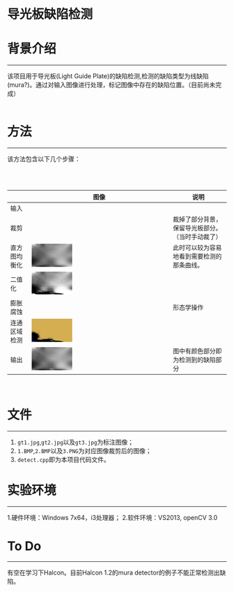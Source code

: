 # 导光板缺陷检测
# 背景介绍
------
该项目用于导光板(Light Guide Plate)的缺陷检测,检测的缺陷类型为线缺陷(mura?)。通过对输入图像进行处理，标记图像中存在的缺陷位置。（目前尚未完成）
<br><br>
# 方法
------
该方法包含以下几个步骤：
<br><br>
<table>
<thead><tr><th> </th><th>图像</th><th>说明</th></tr></thead>
        <tr>
            <td>输入</td>
            <td><a href=""><img width="100%" style="max-width: 30%;max-height:30%;" alt="" src="https://github.com/Liang-yc/lgp_mura_detector/blob/master/gt1.JPG" ></a></td>
            <td></a></td>
        </tr>
 
 
 <tr>
<td>裁剪</td>
<td><img width="100%" style="max-width: 30%;max-height:30%;" alt="" src="https://github.com/Liang-yc/lgp_mura_detector/blob/master/1.BMP"></td>
<td>裁掉了部分背景，保留导光板部分。（当时手动裁了）</td>
</tr>

 <tr>
<td>直方图均衡化</td>
<td><img width="100%" style="max-width: 30%;max-height:30%;" alt="" src="https://github.com/Liang-yc/images4readme/blob/master/lgp_mura_detector/%E5%9D%87%E8%A1%A1%E5%8C%96.jpg"></td>
<td>此时可以较为容易地看到需要检测的那条曲线。</td>
</tr>

<tr>
<td>二值化</td>
<td><img width="100%" style="max-width: 30%;max-height:30%;" alt="" src="https://github.com/Liang-yc/images4readme/blob/master/lgp_mura_detector/%E4%BA%8C%E5%80%BC%E5%8C%96.jpg"></td>
<td></td>
</tr>

<tr>
<td>膨胀腐蚀</td>
<td><img width="100%" style="max-width: 30%;max-height:30%;" alt="" src="https://github.com/Liang-yc/images4readme/tree/master/lgp_mura_detector/膨胀腐蚀.jpg"></td>
<td>形态学操作</td>
</tr>

<tr>
<td>连通区域检测</td>
<td><img width="100%" style="max-width: 30%;max-height:30%;" alt="" src="https://github.com/Liang-yc/images4readme/blob/master/lgp_mura_detector/%E8%BF%9E%E9%80%9A%E5%9B%BE.jpg"></td>
<td></td>
</tr>

<tr>
<td>输出</td>
<td><img width="100%" style="max-width: 30%;max-height:30%;" alt="" src="https://github.com/Liang-yc/images4readme/blob/master/lgp_mura_detector/%E6%A3%80%E6%B5%8B%E7%BB%93%E6%9E%9C.jpg"></td>
<td>图中有颜色部分即为检测到的缺陷部分</td>
</tr>

</table>
<br>


# 文件
---------
1. `gt1.jpg`,`gt2.jpg`以及`gt3.jpg`为标注图像；
2. `1.BMP`,`2.BMP`以及`3.PNG`为对应图像裁剪后的图像；
3. `detect.cpp`即为本项目代码文件。

# 实验环境
-------
1.硬件环境：Windows 7x64，i3处理器；
2.软件环境：VS2013, openCV 3.0

# To Do
-------
有空在学习下Halcon。目前Halcon 1.2的mura detector的例子不能正常检测出缺陷。
